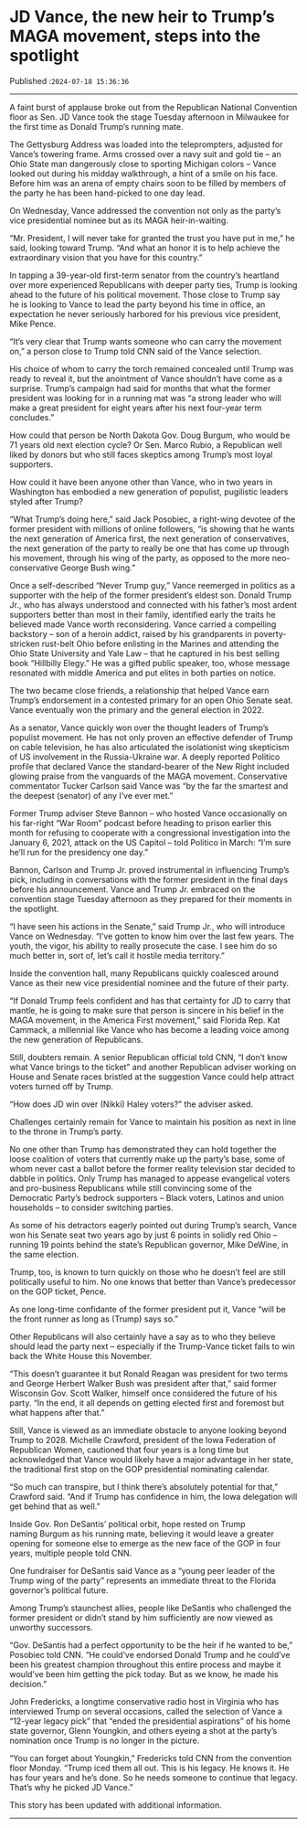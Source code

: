 # JD Vance, the new heir to Trump’s MAGA movement, steps into the spotlight

Published :`2024-07-18 15:36:36`

---

A faint burst of applause broke out from the Republican National Convention floor as Sen. JD Vance took the stage Tuesday afternoon in Milwaukee for the first time as Donald Trump’s running mate.

The Gettysburg Address was loaded into the teleprompters, adjusted for Vance’s towering frame. Arms crossed over a navy suit and gold tie – an Ohio State man dangerously close to sporting Michigan colors – Vance looked out during his midday walkthrough, a hint of a smile on his face. Before him was an arena of empty chairs soon to be filled by members of the party he has been hand-picked to one day lead.

On Wednesday, Vance addressed the convention not only as the party’s vice presidential nominee but as its MAGA heir-in-waiting.

“Mr. President, I will never take for granted the trust you have put in me,” he said, looking toward Trump. “And what an honor it is to help achieve the extraordinary vision that you have for this country.”

In tapping a 39-year-old first-term senator from the country’s heartland over more experienced Republicans with deeper party ties, Trump is looking ahead to the future of his political movement. Those close to Trump say he is looking to Vance to lead the party beyond his time in office, an expectation he never seriously harbored for his previous vice president, Mike Pence.

“It’s very clear that Trump wants someone who can carry the movement on,” a person close to Trump told CNN said of the Vance selection.

His choice of whom to carry the torch remained concealed until Trump was ready to reveal it, but the anointment of Vance shouldn’t have come as a surprise. Trump’s campaign had said for months that what the former president was looking for in a running mat was “a strong leader who will make a great president for eight years after his next four-year term concludes.”

How could that person be North Dakota Gov. Doug Burgum, who would be 71 years old next election cycle? Or Sen. Marco Rubio, a Republican well liked by donors but who still faces skeptics among Trump’s most loyal supporters.

How could it have been anyone other than Vance, who in two years in Washington has embodied a new generation of populist, pugilistic leaders styled after Trump?

“What Trump’s doing here,” said Jack Posobiec, a right-wing devotee of the former president with millions of online followers, “is showing that he wants the next generation of America first, the next generation of conservatives, the next generation of the party to really be one that has come up through his movement, through his wing of the party, as opposed to the more neo-conservative George Bush wing.”

Once a self-described “Never Trump guy,” Vance reemerged in politics as a supporter with the help of the former president’s eldest son. Donald Trump Jr., who has always understood and connected with his father’s most ardent supporters better than most in their family, identified early the traits he believed made Vance worth reconsidering. Vance carried a compelling backstory – son of a heroin addict, raised by his grandparents in poverty-stricken rust-belt Ohio before enlisting in the Marines and attending the Ohio State University and Yale Law – that he captured in his best selling book “Hillbilly Elegy.” He was a gifted public speaker, too, whose message resonated with middle America and put elites in both parties on notice.

The two became close friends, a relationship that helped Vance earn Trump’s endorsement in a contested primary for an open Ohio Senate seat. Vance eventually won the primary and the general election in 2022.

As a senator, Vance quickly won over the thought leaders of Trump’s populist movement. He has not only proven an effective defender of Trump on cable television, he has also articulated the isolationist wing skepticism of US involvement in the Russia-Ukraine war. A deeply reported Politico profile that declared Vance the standard-bearer of the New Right included glowing praise from the vanguards of the MAGA movement. Conservative commentator Tucker Carlson said Vance was “by the far the smartest and the deepest (senator) of any I’ve ever met.”

Former Trump adviser Steve Bannon – who hosted Vance occasionally on his far-right “War Room” podcast before heading to prison earlier this month for refusing to cooperate with a congressional investigation into the January 6, 2021, attack on the US Capitol – told Politico in March: “I’m sure he’ll run for the presidency one day.”

Bannon, Carlson and Trump Jr. proved instrumental in influencing Trump’s pick, including in conversations with the former president in the final days before his announcement. Vance and Trump Jr. embraced on the convention stage Tuesday afternoon as they prepared for their moments in the spotlight.

“I have seen his actions in the Senate,” said Trump Jr., who will introduce Vance on Wednesday. “I’ve gotten to know him over the last few years. The youth, the vigor, his ability to really prosecute the case. I see him do so much better in, sort of, let’s call it hostile media territory.”

Inside the convention hall, many Republicans quickly coalesced around Vance as their new vice presidential nominee and the future of their party.

“If Donald Trump feels confident and has that certainty for JD to carry that mantle, he is going to make sure that person is sincere in his belief in the MAGA movement, in the America First movement,” said Florida Rep. Kat Cammack, a millennial like Vance who has become a leading voice among the new generation of Republicans.

Still, doubters remain. A senior Republican official told CNN, “I don’t know what Vance brings to the ticket” and another Republican adviser working on House and Senate races bristled at the suggestion Vance could help attract voters turned off by Trump.

“How does JD win over (Nikki) Haley voters?” the adviser asked.

Challenges certainly remain for Vance to maintain his position as next in line to the throne in Trump’s party.

No one other than Trump has demonstrated they can hold together the loose coalition of voters that currently make up the party’s base, some of whom never cast a ballot before the former reality television star decided to dabble in politics. Only Trump has managed to appease evangelical voters and pro-business Republicans while still convincing some of the Democratic Party’s bedrock supporters – Black voters, Latinos and union households – to consider switching parties.

As some of his detractors eagerly pointed out during Trump’s search, Vance won his Senate seat two years ago by just 6 points in solidly red Ohio – running 19 points behind the state’s Republican governor, Mike DeWine, in the same election.

Trump, too, is known to turn quickly on those who he doesn’t feel are still politically useful to him. No one knows that better than Vance’s predecessor on the GOP ticket, Pence.

As one long-time confidante of the former president put it, Vance “will be the front runner as long as (Trump) says so.”

Other Republicans will also certainly have a say as to who they believe should lead the party next – especially if the Trump-Vance ticket fails to win back the White House this November.

“This doesn’t guarantee it but Ronald Reagan was president for two terms and George Herbert Walker Bush was president after that,” said former Wisconsin Gov. Scott Walker, himself once considered the future of his party. “In the end, it all depends on getting elected first and foremost but what happens after that.”

Still, Vance is viewed as an immediate obstacle to anyone looking beyond Trump to 2028. Michelle Crawford, president of the Iowa Federation of Republican Women, cautioned that four years is a long time but acknowledged that Vance would likely have a major advantage in her state, the traditional first stop on the GOP presidential nominating calendar.

“So much can transpire, but I think there’s absolutely potential for that,” Crawford said. “And if Trump has confidence in him, the Iowa delegation will get behind that as well.”

Inside Gov. Ron DeSantis’ political orbit, hope rested on Trump naming Burgum as his running mate, believing it would leave a greater opening for someone else to emerge as the new face of the GOP in four years, multiple people told CNN.

One fundraiser for DeSantis said Vance as a “young peer leader of the Trump wing of the party” represents an immediate threat to the Florida governor’s political future.

Among Trump’s staunchest allies, people like DeSantis who challenged the former president or didn’t stand by him sufficiently are now viewed as unworthy successors.

“Gov. DeSantis had a perfect opportunity to be the heir if he wanted to be,” Posobiec told CNN. “He could’ve endorsed Donald Trump and he could’ve been his greatest champion throughout this entire process and maybe it would’ve been him getting the pick today. But as we know, he made his decision.”

John Fredericks, a longtime conservative radio host in Virginia who has interviewed Trump on several occasions, called the selection of Vance a “12-year legacy pick” that “ended the presidential aspirations” of his home state governor, Glenn Youngkin, and others eyeing a shot at the party’s nomination once Trump is no longer in the picture.

“You can forget about Youngkin,” Fredericks told CNN from the convention floor Monday. “Trump iced them all out. This is his legacy. He knows it. He has four years and he’s done. So he needs someone to continue that legacy. That’s why he picked JD Vance.”

This story has been updated with additional information.

---


